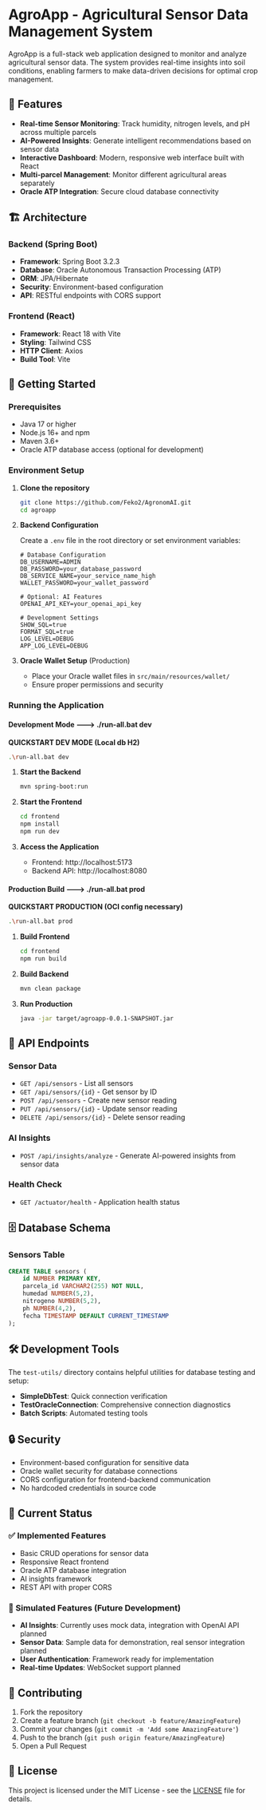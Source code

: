 # AgroApp - Agricultural Sensor Data Management System

AgroApp is a full-stack web application designed to monitor and analyze agricultural sensor data. The system provides real-time insights into soil conditions, enabling farmers to make data-driven decisions for optimal crop management.

## 🌾 Features

- **Real-time Sensor Monitoring**: Track humidity, nitrogen levels, and pH across multiple parcels
- **AI-Powered Insights**: Generate intelligent recommendations based on sensor data
- **Interactive Dashboard**: Modern, responsive web interface built with React
- **Multi-parcel Management**: Monitor different agricultural areas separately
- **Oracle ATP Integration**: Secure cloud database connectivity

## 🏗️ Architecture

### Backend (Spring Boot)
- **Framework**: Spring Boot 3.2.3
- **Database**: Oracle Autonomous Transaction Processing (ATP)
- **ORM**: JPA/Hibernate
- **Security**: Environment-based configuration
- **API**: RESTful endpoints with CORS support

### Frontend (React)
- **Framework**: React 18 with Vite
- **Styling**: Tailwind CSS
- **HTTP Client**: Axios
- **Build Tool**: Vite

## 🚀 Getting Started

### Prerequisites

- Java 17 or higher
- Node.js 16+ and npm
- Maven 3.6+
- Oracle ATP database access (optional for development)

### Environment Setup

1. **Clone the repository**
   ```bash
   git clone https://github.com/Feko2/AgronomAI.git
   cd agroapp
   ```

2. **Backend Configuration**
   
   Create a `.env` file in the root directory or set environment variables:
   ```env
   # Database Configuration
   DB_USERNAME=ADMIN
   DB_PASSWORD=your_database_password
   DB_SERVICE_NAME=your_service_name_high
   WALLET_PASSWORD=your_wallet_password
   
   # Optional: AI Features
   OPENAI_API_KEY=your_openai_api_key
   
   # Development Settings
   SHOW_SQL=true
   FORMAT_SQL=true
   LOG_LEVEL=DEBUG
   APP_LOG_LEVEL=DEBUG
   ```

3. **Oracle Wallet Setup** (Production)
   - Place your Oracle wallet files in `src/main/resources/wallet/`
   - Ensure proper permissions and security

### Running the Application

#### Development Mode ---> ./run-all.bat dev

**QUICKSTART DEV MODE (Local db H2)**
```bash
.\run-all.bat dev 
```

1. **Start the Backend**
   ```bash
   mvn spring-boot:run
   ```

2. **Start the Frontend**
   ```bash
   cd frontend
   npm install
   npm run dev
   ```

3. **Access the Application**
   - Frontend: http://localhost:5173
   - Backend API: http://localhost:8080

#### Production Build ---> ./run-all.bat prod

**QUICKSTART PRODUCTION (OCI config necessary)**
```bash
.\run-all.bat prod 
```

1. **Build Frontend**
   ```bash
   cd frontend
   npm run build
   ```

2. **Build Backend**
   ```bash
   mvn clean package
   ```

3. **Run Production**
   ```bash
   java -jar target/agroapp-0.0.1-SNAPSHOT.jar
   ```

## 📡 API Endpoints

### Sensor Data
- `GET /api/sensors` - List all sensors
- `GET /api/sensors/{id}` - Get sensor by ID
- `POST /api/sensors` - Create new sensor reading
- `PUT /api/sensors/{id}` - Update sensor reading
- `DELETE /api/sensors/{id}` - Delete sensor reading

### AI Insights
- `POST /api/insights/analyze` - Generate AI-powered insights from sensor data

### Health Check
- `GET /actuator/health` - Application health status

## 🗄️ Database Schema

### Sensors Table
```sql
CREATE TABLE sensors (
    id NUMBER PRIMARY KEY,
    parcela_id VARCHAR2(255) NOT NULL,
    humedad NUMBER(5,2),
    nitrogeno NUMBER(5,2),
    ph NUMBER(4,2),
    fecha TIMESTAMP DEFAULT CURRENT_TIMESTAMP
);
```

## 🛠️ Development Tools

The `test-utils/` directory contains helpful utilities for database testing and setup:

- **SimpleDbTest**: Quick connection verification
- **TestOracleConnection**: Comprehensive connection diagnostics
- **Batch Scripts**: Automated testing tools

## 🔒 Security

- Environment-based configuration for sensitive data
- Oracle wallet security for database connections
- CORS configuration for frontend-backend communication
- No hardcoded credentials in source code

## 🚦 Current Status

### ✅ Implemented Features
- Basic CRUD operations for sensor data
- Responsive React frontend
- Oracle ATP database integration
- AI insights framework
- REST API with proper CORS

### 🔄 Simulated Features (Future Development)
- **AI Insights**: Currently uses mock data, integration with OpenAI API planned
- **Sensor Data**: Sample data for demonstration, real sensor integration planned
- **User Authentication**: Framework ready for implementation
- **Real-time Updates**: WebSocket support planned

## 🤝 Contributing

1. Fork the repository
2. Create a feature branch (`git checkout -b feature/AmazingFeature`)
3. Commit your changes (`git commit -m 'Add some AmazingFeature'`)
4. Push to the branch (`git push origin feature/AmazingFeature`)
5. Open a Pull Request

## 📄 License

This project is licensed under the MIT License - see the [LICENSE](LICENSE) file for details.
